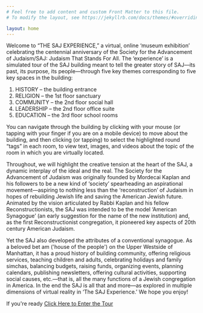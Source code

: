 ```yaml
---
# Feel free to add content and custom Front Matter to this file.
# To modify the layout, see https://jekyllrb.com/docs/themes/#overriding-theme-defaults

layout: home
---
```

Welcome to “THE SAJ EXPERIENCE,” a virtual, online ‘museum exhibition’ celebrating the centennial anniversary of the Society for the Advancement of Judaism/SAJ: Judaism That Stands For All.  The ‘experience’ is a simulated tour of the SAJ building meant to tell the greater story of SAJ—its past, its purpose, its people—through five key themes corresponding to five key spaces in the building:

1. HISTORY – the building entrance
2. RELIGION – the 1st floor sanctuary
3. COMMUNITY – the 2nd floor social hall
4. LEADERSHIP – the 2nd floor office suite
5. EDUCATION – the 3rd floor school rooms

You can navigate through the building by clicking with your mouse (or tapping with your finger if you are on a mobile device) to move about the building, and then clicking (or tapping) to select the highlighted round “tags” in each room, to view text, images, and videos about the topic of the room in which you are virtually located.

Throughout, we will highlight the creative tension at the heart of the SAJ, a dynamic interplay of the ideal and the real.  The Society for the Advancement of Judaism was originally founded by Mordecai Kaplan and his followers to be a new kind of ‘society’ spearheading an aspirational movement—aspiring to nothing less than the ‘reconstruction’ of Judaism in hopes of rebuilding Jewish life and saving the American Jewish future.  Animated by the vision articulated by Rabbi Kaplan and his fellow Reconstructionists, the SAJ was intended to be the model ‘American Synagogue’ (an early suggestion for the name of the new institution) and, as the first Reconstructionist congregation, it pioneered key aspects of 20th century American Judaism.  

Yet the SAJ also developed the attributes of a conventional synagogue. As a beloved bet am ('house of the people') on the Upper Westside of Manhattan, it has a proud history of building community, offering religious services, teaching children and adults, celebrating holidays and family simchas, balancing budgets, raising funds, organizing events, planning calendars, publishing newsletters, offering cultural activities, supporting social causes, etc.—that is, all the many functions of a Jewish congregation in America.  In the end the SAJ is all that and more—as explored in multiple dimensions of virtual reality in ‘The SAJ Experience.’  We hope you enjoy!

If you're ready [Click Here to Enter the Tour](/site/tour.html)
